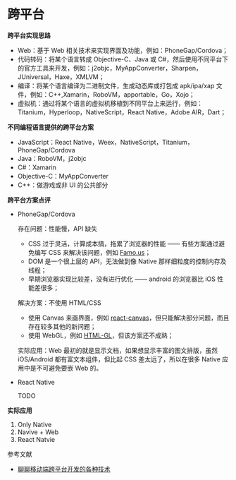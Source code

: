 # 跨平台

**跨平台实现思路**

- Web：基于 Web 相关技术来实现界面及功能，例如：PhoneGap/Cordova；
- 代码转码：将某个语言转成 Objective-C、Java 或 C#，然后使用不同平台下的官方工具来开发，例如：j2objc，MyAppConverter，Sharpen，JUniversal，Haxe，XMLVM；
- 编译：将某个语言编译为二进制文件，生成动态库或打包成 apk/ipa/xap 文件，例如：C++,Xamarin，RoboVM，apportable，Go，Xojo；
- 虚拟机：通过将某个语言的虚拟机移植到不同平台上来运行，例如：Titanium，Hyperloop，NativeScript，React Native，Adobe AIR，Dart；

**不同编程语言提供的跨平台方案**

- JavaScript：React Native，Weex，NativeScript，Titanium，PhoneGap/Cordova
- Java：RoboVM，j2objc
- C#：Xamarin
- Objective-C：MyAppConverter
- C++：做游戏或非 UI 的公共部分

**跨平台方案点评**

- PhoneGap/Cordova

    存在问题：性能慢，API 缺失

    - CSS 过于灵活，计算成本搞，拖累了浏览器的性能 —— 有些方案通过避免编写 CSS 来解决该问题，例如 [Famo.us](http://famo.us/)；
    - DOM 是一个很上层的 API，无法做到像 Native 那样细粒度的控制内存及线程；
    - 早期浏览器实现比较差，没有进行优化 —— android 的浏览器比 iOS 性能差很多；

    解决方案：不使用 HTML/CSS

    - 使用 Canvas 来画界面，例如 [react-canvas](https://github.com/Flipboard/react-canvas)，但只能解决部分问题，而且存在较多其他的新问题；
    - 使用 WebGL，例如 [HTML-GL](https://github.com/PixelsCommander/HTML-GL)，但该方案还不成熟；

    实际应用：Web 最初的就是显示文档，如果想显示丰富的图文排版，虽然 iOS/Android 都有富文本组件，但比起 CSS 差太远了，所以在很多 Native 应用中是不可避免要嵌 Web 的。

- React Native

    TODO

**实际应用**

1. Only Native
2. Navive + Web
3. React Natvie

参考文献

- [聊聊移动端跨平台开发的各种技术](http://fex.baidu.com/blog/2015/05/cross-mobile/)

